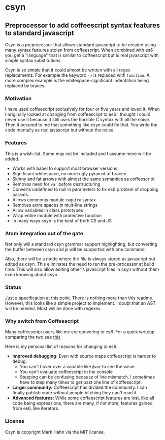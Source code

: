 # csyn

## Preprocessor to add coffeescript syntax features to standard javascript

Csyn is a preprocessor that allows standard javascript to be created using many syntax features stolen from coffeescript.  When combined with es6 you get a "language" that is similar to coffeescript but is real javascript with simple syntax substitutions.

Csyn is so simple that it could almost be written with all regex replacements.  For example the keyword `->` is replaced with `function`.  A more complex example is the whitespace-significant indentation being replaced by braces.

### Motivation

I have used coffeescript exclusively for four or five years and loved it.  When I originally looked at changing from coffeescript to es6 I thought I could never use it because it still uses the horrible C syntax with all the noise.  Then it occured to me that something like csyn could fix that.  You write the code mentally as real javascript but without the noise.

### Features

This is a wish-list.  Some may not be included and I assume more will be added.

- Works with babel to support most browser versions
- Significant whitespace, no more ugly pyramid of braces
- Skinny and fat arrows with almost the same semantics as coffeescript
- Removes need for `var` before destructuring
- Converts undefined to null in parameters to fix es6 problem of dropping params.
- Allows commonjs module `require` syntax
- Removes extra spaces in mult-line strings
- Allow variables in class prototypes
- Wrap entire module with protective function
- In many ways csyn is the best of both CS and JS

### Atom integration out of the gate

Not only will a standard csyn grammar support highlighting, but converting the buffer between csyn and js will be supported with one command.

Also, there will be a mode where the file is always stored as javascript but edited as csyn.  This eliminates the need to run the pre-processor at build time.  This will also allow editing other's javascript files in csyn without them even knowing about csyn.

### Status

Just a specification at this point.  There is nothing more than this readme.  However, this looks like a simple project to implement.  I doubt that an AST will be needed.  Most will be done with regexes.

### Why switch from Coffeescript

Many coffeescript users like me are convering to es6.  For a quick writeup comparing the two see [this](https://gist.github.com/danielgtaylor/0b60c2ed1f069f118562)

Here is my personal list of reasons for changing to es6.

- **Improved debugging:** Even with source maps coffeescript is harder to debug.  
  - You can't hover over a variable like `@var` to see the value
  - You can't evaluate coffeescript in the console  
  - Stepping can be confusing because of line mismatch.  I sometimes have to step many times to get past one line of coffeescript.
- **Larger community:**  Coffeescript has divided the community.  I can finally publish code without people bitching they can't read it.
- **Advanced features:**  While some coffeescript features are lost, like all code being expressions, there are many, if not more, features gained from es6, like iterators.

### License
  Csyn is copyright Mark Hahn via the MIT license.
